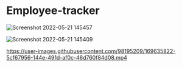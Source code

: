# Employee-tracker


![Screenshot 2022-05-21 145457](https://user-images.githubusercontent.com/98195209/169636073-c4d6712a-bd03-45bb-bc3a-aab58392cc48.png)

![Screenshot 2022-05-21 145409](https://user-images.githubusercontent.com/98195209/169636063-a4e473ab-d3a3-4826-9f90-773404354152.png)




https://user-images.githubusercontent.com/98195209/169635822-5cf67956-144e-491d-af0c-46d760f84d08.mp4

